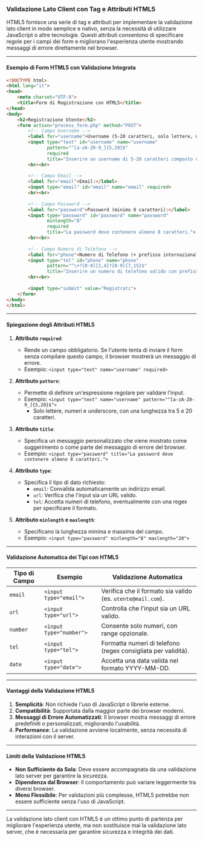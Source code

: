 ### Validazione Lato Client con Tag e Attributi HTML5

HTML5 fornisce una serie di tag e attributi per implementare la validazione lato client in modo semplice e nativo, senza la necessità di utilizzare JavaScript o altre tecnologie. Questi attributi consentono di specificare regole per i campi dei form e migliorano l'esperienza utente mostrando messaggi di errore direttamente nel browser.

---

#### **Esempio di Form HTML5 con Validazione Integrata**

```html
<!DOCTYPE html>
<html lang="it">
<head>
    <meta charset="UTF-8">
    <title>Form di Registrazione con HTML5</title>
</head>
<body>
    <h2>Registrazione Utente</h2>
    <form action="process_form.php" method="POST">
        <!-- Campo Username -->
        <label for="username">Username (5-20 caratteri, solo lettere, numeri o underscore):</label>
        <input type="text" id="username" name="username" 
               pattern="^[a-zA-Z0-9_]{5,20}$" 
               required 
               title="Inserire un username di 5-20 caratteri composto da lettere, numeri o underscore.">
        <br><br>
        
        <!-- Campo Email -->
        <label for="email">Email:</label>
        <input type="email" id="email" name="email" required>
        <br><br>
        
        <!-- Campo Password -->
        <label for="password">Password (minimo 8 caratteri):</label>
        <input type="password" id="password" name="password" 
               minlength="8" 
               required 
               title="La password deve contenere almeno 8 caratteri.">
        <br><br>
        
        <!-- Campo Numero di Telefono -->
        <label for="phone">Numero di Telefono (+ prefisso internazionale, es: +39):</label>
        <input type="tel" id="phone" name="phone" 
               pattern="^\+?[0-9]{1,4}?[0-9]{7,15}$" 
               title="Inserire un numero di telefono valido con prefisso internazionale (esempio: +391234567890).">
        <br><br>
        
        <input type="submit" value="Registrati">
    </form>
</body>
</html>
```

---

#### **Spiegazione degli Attributi HTML5**

1. **Attributo `required`**:
   - Rende un campo obbligatorio. Se l'utente tenta di inviare il form senza compilare questo campo, il browser mostrerà un messaggio di errore.
   - Esempio: `<input type="text" name="username" required>`

2. **Attributo `pattern`**:
   - Permette di definire un'espressione regolare per validare l'input.
   - Esempio: `<input type="text" name="username" pattern="^[a-zA-Z0-9_]{5,20}$">`
     - Solo lettere, numeri e underscore, con una lunghezza tra 5 e 20 caratteri.

3. **Attributo `title`**:
   - Specifica un messaggio personalizzato che viene mostrato come suggerimento o come parte del messaggio di errore del browser.
   - Esempio: `<input type="password" title="La password deve contenere almeno 8 caratteri.">`

4. **Attributo `type`**:
   - Specifica il tipo di dato richiesto:
     - `email`: Convalida automaticamente un indirizzo email.
     - `url`: Verifica che l'input sia un URL valido.
     - `tel`: Accetta numeri di telefono, eventualmente con una regex per specificare il formato.

5. **Attributo `minlength` e `maxlength`**:
   - Specificano la lunghezza minima e massima del campo.
   - Esempio: `<input type="password" minlength="8" maxlength="20">`

---

#### **Validazione Automatica dei Tipi con HTML5**

| **Tipo di Campo** | **Esempio**                      | **Validazione Automatica**                                   |
|--------------------|----------------------------------|-------------------------------------------------------------|
| `email`            | `<input type="email">`          | Verifica che il formato sia valido (es. `utente@mail.com`). |
| `url`              | `<input type="url">`            | Controlla che l'input sia un URL valido.                   |
| `number`           | `<input type="number">`         | Consente solo numeri, con range opzionale.                 |
| `tel`              | `<input type="tel">`            | Formatta numeri di telefono (regex consigliata per validità).|
| `date`             | `<input type="date">`           | Accetta una data valida nel formato YYYY-MM-DD.            |

---

#### **Vantaggi della Validazione HTML5**

1. **Semplicità**: Non richiede l'uso di JavaScript o librerie esterne.
2. **Compatibilità**: Supportata dalla maggior parte dei browser moderni.
3. **Messaggi di Errore Automatizzati**: Il browser mostra messaggi di errore predefiniti o personalizzati, migliorando l'usabilità.
4. **Performance**: La validazione avviene localmente, senza necessità di interazioni con il server.

---

#### **Limiti della Validazione HTML5**

- **Non Sufficiente da Sola**: Deve essere accompagnata da una validazione lato server per garantire la sicurezza.
- **Dipendenza dal Browser**: Il comportamento può variare leggermente tra diversi browser.
- **Meno Flessibile**: Per validazioni più complesse, HTML5 potrebbe non essere sufficiente senza l'uso di JavaScript.

---

La validazione lato client con HTML5 è un ottimo punto di partenza per migliorare l'esperienza utente, ma non sostituisce mai la validazione lato server, che è necessaria per garantire sicurezza e integrità dei dati.